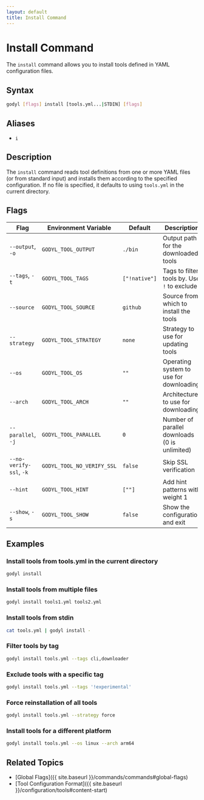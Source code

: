 ```yaml
---
layout: default
title: Install Command
---
```


# Install Command

The `install` command allows you to install tools defined in YAML configuration files.

## Syntax

```sh
godyl [flags] install [tools.yml...|STDIN] [flags]
```

## Aliases

- `i`

## Description

The `install` command reads tool definitions from one or more YAML files (or from standard input) and installs them according to the specified configuration. If no file is specified, it defaults to using `tools.yml` in the current directory.

## Flags

| Flag                    | Environment Variable       | Default       | Description                                   |
| ----------------------- | -------------------------- | ------------- | --------------------------------------------- |
| `--output`, `-o`        | `GODYL_TOOL_OUTPUT`        | `./bin`       | Output path for the downloaded tools          |
| `--tags`, `-t`          | `GODYL_TOOL_TAGS`          | `["!native"]` | Tags to filter tools by. Use `!` to exclude   |
| `--source`              | `GODYL_TOOL_SOURCE`        | `github`      | Source from which to install the tools        |
| `--strategy`            | `GODYL_TOOL_STRATEGY`      | `none`        | Strategy to use for updating tools            |
| `--os`                  | `GODYL_TOOL_OS`            | `""`          | Operating system to use for downloading       |
| `--arch`                | `GODYL_TOOL_ARCH`          | `""`          | Architecture to use for downloading           |
| `--parallel`, `-j`      | `GODYL_TOOL_PARALLEL`      | `0`           | Number of parallel downloads (0 is unlimited) |
| `--no-verify-ssl`, `-k` | `GODYL_TOOL_NO_VERIFY_SSL` | `false`       | Skip SSL verification                         |
| `--hint`                | `GODYL_TOOL_HINT`          | `[""]`        | Add hint patterns with weight 1               |
| `--show`, `-s`          | `GODYL_TOOL_SHOW`          | `false`       | Show the configuration and exit               |

## Examples

### Install tools from tools.yml in the current directory

```sh
godyl install
```

### Install tools from multiple files

```sh
godyl install tools1.yml tools2.yml
```

### Install tools from stdin

```sh
cat tools.yml | godyl install -
```

### Filter tools by tag

```sh
godyl install tools.yml --tags cli,downloader
```

### Exclude tools with a specific tag

```sh
godyl install tools.yml --tags '!experimental'
```

### Force reinstallation of all tools

```sh
godyl install tools.yml --strategy force
```

### Install tools for a different platform

```sh
godyl install tools.yml --os linux --arch arm64
```

## Related Topics

- [Global Flags]({{ site.baseurl }}/commands/commands#global-flags)
- [Tool Configuration Format]({{ site.baseurl }}/configuration/tools#content-start)
